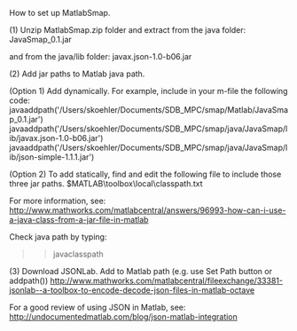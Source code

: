 How to set up MatlabSmap.

(1) Unzip MatlabSmap.zip folder and extract from the java folder:
JavaSmap_0.1.jar

and from the java/lib folder:
javax.json-1.0-b06.jar

(2) Add jar paths to Matlab java path.

(Option 1) Add dynamically. For example, include in your m-file the following code:
javaaddpath('/Users/skoehler/Documents/SDB_MPC/smap/Matlab/JavaSmap_0.1.jar')
javaaddpath('/Users/skoehler/Documents/SDB_MPC/smap/java/JavaSmap/lib/javax.json-1.0-b06.jar')
javaaddpath('/Users/skoehler/Documents/SDB_MPC/smap/java/JavaSmap/lib/json-simple-1.1.1.jar')

(Option 2) To add statically, find and edit the following file to include those three jar paths.
$MATLAB\toolbox\local\classpath.txt

For more information, see: http://www.mathworks.com/matlabcentral/answers/96993-how-can-i-use-a-java-class-from-a-jar-file-in-matlab

Check java path by typing:
>> javaclasspath

(3) Download JSONLab. Add to Matlab path (e.g. use Set Path button or addpath())
http://www.mathworks.com/matlabcentral/fileexchange/33381-jsonlab--a-toolbox-to-encode-decode-json-files-in-matlab-octave

For a good review of using JSON in Matlab, see:
http://undocumentedmatlab.com/blog/json-matlab-integration


